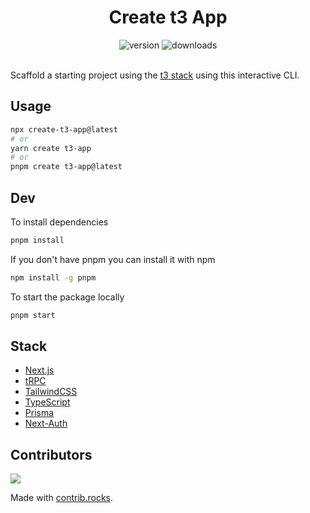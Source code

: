 <h1 align="center">Create t3 App</h1>

<div align="center">
  <img alt="version" src="https://img.shields.io/npm/v/create-t3-app?color=0b7285&logoColor=0b7285" />
  <img alt="downloads" src="https://img.shields.io/npm/dm/create-t3-app?color=364fc7&logoColor=364fc7" />
</div>

<br />

Scaffold a starting project using the [t3 stack](https://init.tips) using this interactive CLI.

## Usage

```bash
npx create-t3-app@latest
# or
yarn create t3-app
# or
pnpm create t3-app@latest
```

## Dev

To install dependencies

```bash
pnpm install
```

If you don't have pnpm you can install it with npm

```bash
npm install -g pnpm
```

To start the package locally

```bash
pnpm start
```

## Stack

- [Next.js](https://nextjs.org)
- [tRPC](https://trpc.io)
- [TailwindCSS](https://tailwindcss.com)
- [TypeScript](https://typescriptlang.org)
- [Prisma](https://prisma.io)
- [Next-Auth](https://next-auth.js.org)

## Contributors

<a href="https://github.com/nexxeln/create-t3-app/graphs/contributors">
  <img src="https://contrib.rocks/image?repo=nexxeln/create-t3-app" />
</a>

Made with [contrib.rocks](https://contrib.rocks).
